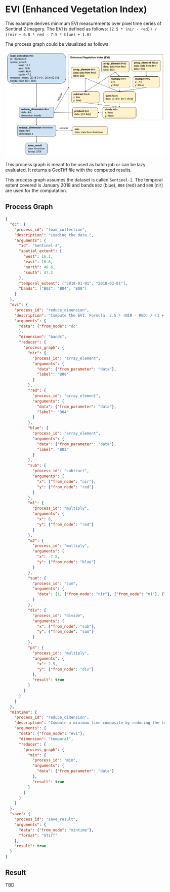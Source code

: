 # EVI (Enhanced Vegetation Index)

This example derives minimum EVI measurements over pixel time series of Sentinel 2 imagery. The EVI is defined as follows: `(2.5 * (nir - red)) / ((nir + 6.0 * red - 7.5 * blue) + 1.0)`

The process graph could be visualized as follows:

![Graph visualization](./visual.png)

This process graph is meant to be used as batch job or can be lazy evaluated. It returns a GeoTiff file with the computed results.

This process graph assumes the dataset is called `Sentinel-2`. The temporal extent covered is January 2018 and bands `B02` (blue), `B04` (red) and `B08` (nir) are used for the computation.

## Process Graph

```json
{
  "dc": {
    "process_id": "load_collection",
    "description": "Loading the data.",
    "arguments": {
      "id": "Sentinel-2",
      "spatial_extent": {
        "west": 16.1,
        "east": 16.6,
        "north": 48.6,
        "south": 47.2
      },
      "temporal_extent": ["2018-01-01", "2018-02-01"],
      "bands": ["B02", "B04", "B08"]
    }
  },
  "evi": {
    "process_id": "reduce_dimension",
    "description": "Compute the EVI. Formula: 2.5 * (NIR - RED) / (1 + NIR + 6*RED + -7.5*BLUE)",
    "arguments": {
      "data": {"from_node": "dc"
      },
      "dimension": "bands",
      "reducer": {
        "process_graph": {
          "nir": {
            "process_id": "array_element",
            "arguments": {
              "data": {"from_parameter": "data"},
              "label": "B08"
            }
          },
          "red": {
            "process_id": "array_element",
            "arguments": {
              "data": {"from_parameter": "data"},
              "label": "B04"
            }
          },
          "blue": {
            "process_id": "array_element",
            "arguments": {
              "data": {"from_parameter": "data"},
              "label": "B02"
            }
          },
          "sub": {
            "process_id": "subtract",
            "arguments": {
              "x": {"from_node": "nir"},
              "y": {"from_node": "red"}
            }
          },
          "m1": {
            "process_id": "multiply",
            "arguments": {
              "x": 6,
              "y": {"from_node": "red"}
            }
          },
          "m2": {
            "process_id": "multiply",
            "arguments": {
              "x": -7.5,
              "y": {"from_node": "blue"}
            }
          },
          "sum": {
            "process_id": "sum",
            "arguments": {
              "data": [1, {"from_node": "nir"}, {"from_node": "m1"}, {"from_node": "m2"}]
            }
          },
          "div": {
            "process_id": "divide",
            "arguments": {
              "x": {"from_node": "sub"},
              "y": {"from_node": "sum"}
            }
          },
          "p3": {
            "process_id": "multiply",
            "arguments": {
              "x": 2.5,
              "y": {"from_node": "div"}
            },
            "result": true
          }
        }
      }
    }
  },
  "mintime": {
    "process_id": "reduce_dimension",
    "description": "Compute a minimum time composite by reducing the temporal dimension",
    "arguments": {
      "data": {"from_node": "evi"},
      "dimension": "temporal",
      "reducer": {
        "process_graph": {
          "min": {
            "process_id": "min",
            "arguments": {
              "data": {"from_parameter": "data"}
            },
            "result": true
          }
        }
      }
    }
  },
  "save": {
    "process_id": "save_result",
    "arguments": {
      "data": {"from_node": "mintime"},
      "format": "GTiff"
    },
    "result": true
  }
}
```

## Result

TBD